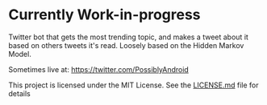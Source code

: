 # Currently Work-in-progress
Twitter bot that gets the most trending topic, and makes a tweet about it based on others tweets it's read. Loosely based on the Hidden Markov Model.


Sometimes live at: https://twitter.com/PossiblyAndroid

This project is licensed under the MIT License. See the [LICENSE.md](LICENSE.md) file for details
